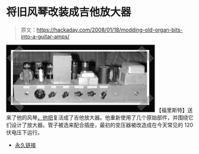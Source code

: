 # 将旧风琴改装成吉他放大器

> 原文：<https://hackaday.com/2008/01/18/modding-old-organ-bits-into-a-guitar-amps/>

![](img/e7bfade69a1c958d0b97f3d0e6618d79.png)
【福里斯特】送来了他的风琴[，他把](http://www.solorb.com/elect/musiccirc/hammonator1/)复活成了吉他放大器。他重新使用了几个原始部件，并围绕它们设计了放大器。管子被选来配合插座，最初的变压器被改造成在今天常见的 120 伏电压下运行。

*   [永久链接](http://www.solorb.com/elect/musiccirc/hammonator1/)